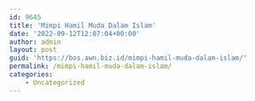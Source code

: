 ```yaml
---
id: 9645
title: 'Mimpi Hamil Muda Dalam Islam'
date: '2022-09-12T12:07:04+00:00'
author: admin
layout: post
guid: 'https://bos.awn.biz.id/mimpi-hamil-muda-dalam-islam/'
permalink: /mimpi-hamil-muda-dalam-islam/
categories:
    - Uncategorized
---
```


